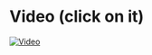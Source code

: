 # Video (click on it)

[![Video](https://img.youtube.com/vi/3d3IlLoK-aQ/0.jpg)](https://www.youtube.com/watch?v=3d3IlLoK-aQ)
